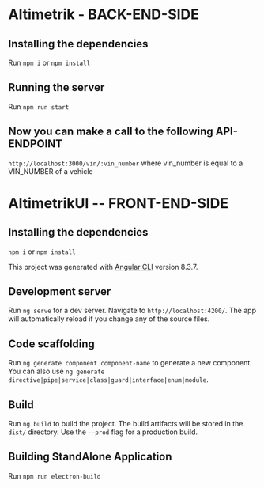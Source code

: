 # Altimetrik - BACK-END-SIDE

## Installing the dependencies

Run `npm i` or `npm install`

## Running the server

Run `npm run start`

## Now you can make a call to the following API-ENDPOINT

`http://localhost:3000/vin/:vin_number` where vin_number is equal to a VIN_NUMBER of a vehicle

# AltimetrikUI -- FRONT-END-SIDE

## Installing the dependencies

`npm i` or `npm install`

This project was generated with [Angular CLI](https://github.com/angular/angular-cli) version 8.3.7.

## Development server

Run `ng serve` for a dev server. Navigate to `http://localhost:4200/`. The app will automatically reload if you change any of the source files.

## Code scaffolding

Run `ng generate component component-name` to generate a new component. You can also use `ng generate directive|pipe|service|class|guard|interface|enum|module`.

## Build

Run `ng build` to build the project. The build artifacts will be stored in the `dist/` directory. Use the `--prod` flag for a production build.

## Building StandAlone Application

Run `npm run electron-build`

